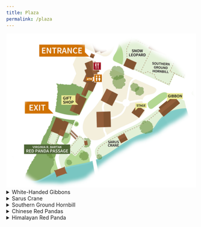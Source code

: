 ```yaml
---
title: Plaza
permalink: /plaza
---
```


<img src="pics/plaza_map.png" class="inline"/>

<details><summary>White-Handed Gibbons</summary>
  <br>
Zoo Boise has two gibbons:
  <br>
- Euhl, better known as Papa, is brown in color. He rarely swings, and makes a soft, low whooping sound occasionally.
  <br>
- Li Bao, who is Papa's daughter, is black in color. She is almost always in the trees, and sings a high-pitched song that can be heard throughout the zoo.
  <br>
  <br>
  Li Bao's song:
  <br>
  <audio controls>
  <source src="sounds/li_bao.ogg" type="audio/ogg">
  <source src="sounds/li_bao.mp3" type="audio/mpeg">
Your browser does not support the audio element.
</audio>
  <br>
  <br>
<img src="pics/gibbons.jpg" class="inline"/>
</details>

<details><summary>Sarus Crane</summary>
  <br>
Zoo Boise has one sarus crane:
  <br>
- Claudia gets very excited when her keepers are nearby, and she frequently dances for them. She also makes a trumpeting sound that could be mistaken for elephants.
  <br>
  <br>
<img src="pics/sarus_crane.jpg" class="inline"/>
</details>

<details><summary>Southern Ground Hornbill</summary>
  <br>
Zoo Boise has one southern ground hornbill in the plaza:
  <br>
- Toogle is a favorite of guests, volunteers, and staff! He was hand-raised due to special circumstances, so he loves showing off his treasures and food (typically a mouse or chick) to shocked guests. He makes a distinctive booming sound, which can be heard in the surrounding areas.
  <br>
  <br>
<img src="pics/toogle.jpg" class="inline"/>
</details>

<details><summary>Chinese Red Pandas</summary>
  <br>
Zoo Boise has three Chinese red pandas, a pair and an individual:
  <br>
- Jasper is the male in the pair, and is missing some front teeth, leading to his tongue sticking out most of the time. He is darker and more red in coloring than Stevie. He was born in 2015 at the Lincoln Park Zoo and moved here in May 2023.
  <br>
- Stevie is the female in the pair. She is much more active than Jasper, but also likes to nest in one of the doors to the bridge. She is also lighter in color and has a kink in her tail. She was born in 2022 at the Milwaukee County Zoo and moved here in May 2023.
  <br>
<img src="pics/styans.png" class="inline"/>
  <br>
- Rylan is the individual female Chinese Red Panda. She is the youngest of both the Chinese and Himalayan Red Pandas. Additionally, she will likely be matched with mate at a future date. She was born in 2024 at the Lincoln Park Zoo and moved here in May 2025. 
  <br>
  <br>
<img src="pics/rylan.JPEG" class="inline"/>
</details>

<details><summary>Himalayan Red Panda</summary>
  <br>
Zoo Boise has one Himalayan red panda:
  <br>
- Pumori is the one male Himalayan Red Panda. He will likely receive a name at Zoobilee. Additionally, he will potentially be matched with mate at a future date. He was born in 2015 at the Rosamond Gifford Zoo and moved here in May 2025.
  <br>
  <br>
<img src="pics/himalayan.JPEG" class="inline"/>
</details>
